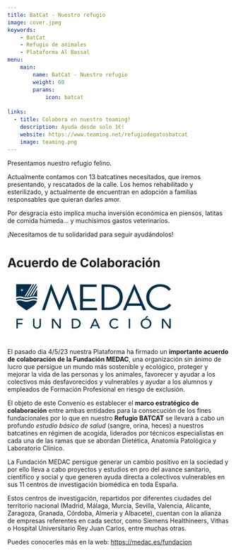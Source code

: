```yaml
---
title: BatCat - Nuestro refugio
image: cover.jpeg
keywords:
    - BatCat
    - Refugio de animales
    - Plataforma Al Bassal
menu: 
    main:
        name: BatCat - Nuestro refugio
        weight: 60
        params:
            icon: batcat

links:
  - title: Colabora en nuestro teaming!
    description: Ayuda desde solo 1€!
    website: https://www.teaming.net/refugiodegatosbatcat
    image: teaming.png
---
```



Presentamos nuestro refugio felino. 

Actualmente contamos con 13 batcatines necesitados, que iremos  presentando, y rescatados de la calle. Los hemos rehabilitado y  esterilizado, y actualmente de encuentran en adopción a familias responsables que quieran darles amor. 

Por desgracia esto implica mucha inversión económica en piensos, latitas de comida húmeda... y muchísimos gastos veterinarios.

¡Necesitamos de tu solidaridad para seguir ayudándolos! 

# Acuerdo de Colaboración
![](medac.jpeg)

El pasado dia 4/5/23 nuestra Plataforma ha firmado un **importante acuerdo de colaboración de la Fundación MEDAC**, una organización sin ánimo de lucro que persigue un mundo más sostenible y ecológico, proteger y mejorar la vida de las personas y los animales, favorecer y ayudar a los colectivos más desfavorecidos y vulnerables y ayudar a los alumnos y empleados de Formación Profesional en riesgo de exclusión.

El objeto de este Convenio es establecer el **marco estratégico de colaboración** entre ambas entidades para la consecución de los fines fundacionales por lo que en nuestro **Refugio BATCAT** se llevará a cabo  un profundo _estudio básico de salud_ (sangre, orina, heces) a nuestros batcatines en régimen de acogida, liderados por técnicos especialistas en cada una de las ramas que se abordan Dietética, Anatomía Patológica y Laboratorio Clínico.

La Fundación MEDAC persigue generar un cambio positivo en la sociedad y por ello lleva a cabo proyectos y estudios en pro del avance sanitario, científico y social y que generen ayuda directa a colectivos vulnerables en sus 11 centros de investigación biomédica en toda España.

Estos centros de investigación, repartidos por diferentes ciudades del territorio nacional (Madrid, Málaga, Murcia, Sevilla, Valencia, Alicante, Zaragoza, Granada, Córdoba, Almería y Albacete), cuentan con la alianza de empresas referentes en cada sector, como Siemens Healthineers, Vithas o Hospital Universitario Rey Juan Carlos, entre muchas otras.   

Puedes conocerles más en la web:  https://medac.es/fundacion

